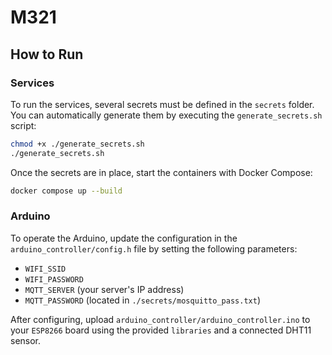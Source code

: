 # M321

## How to Run

### Services

To run the services, several secrets must be defined in the `secrets` folder. You can automatically generate them by executing the `generate_secrets.sh` script:

```bash
chmod +x ./generate_secrets.sh
./generate_secrets.sh
```

Once the secrets are in place, start the containers with Docker Compose:

```bash
docker compose up --build
```

### Arduino

To operate the Arduino, update the configuration in the `arduino_controller/config.h` file by setting the following parameters:

- `WIFI_SSID`
- `WIFI_PASSWORD`
- `MQTT_SERVER` (your server's IP address)
- `MQTT_PASSWORD` (located in `./secrets/mosquitto_pass.txt`)

After configuring, upload `arduino_controller/arduino_controller.ino` to your `ESP8266` board using the provided `libraries` and a connected DHT11 sensor.
